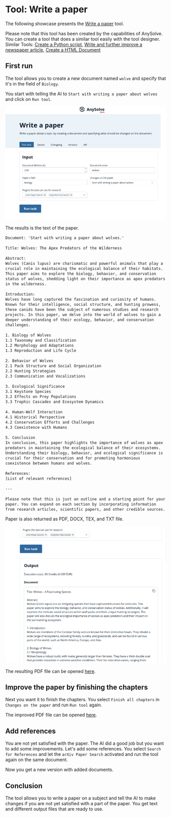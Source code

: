# Tool: Write a paper

The following showcase presents the [Write a paper](https://www.anysolve.ai/tools/u-ba835df8268fc301-write-a-paper) tool.

Please note that this tool has been created by the capabilities of AnySolve. You can create a tool that does a similar tool easily with the tool designer. Similar Tools: [Create a Python script](https://www.anysolve.ai/tools/u-ba835df8268fc301-create-a-python-script), [Write and further improve a newspaper article](https://www.anysolve.ai/tools/u-ba835df8268fc301-write-and-further-improve-a-newspaper-article), [Create a HTML Document](https://www.anysolve.ai/tools/u-ba835df8268fc301-create-a-html-document)

## First run

The tool allows you to create a new document named `wolve` and specify that it's in the field of `Biology`.

You start with telling the AI to `Start with writing a paper about wolves` and click on `Run tool`.

![Screenshot](write-a-paper.png)

The results is the text of the paper.

```
Document: 'Start with writing a paper about wolves.'

Title: Wolves: The Apex Predators of the Wilderness

Abstract:
Wolves (Canis lupus) are charismatic and powerful animals that play a crucial role in maintaining the ecological balance of their habitats. This paper aims to explore the biology, behavior, and conservation status of wolves, shedding light on their importance as apex predators in the wilderness.

Introduction:
Wolves have long captured the fascination and curiosity of humans. Known for their intelligence, social structure, and hunting prowess, these canids have been the subject of numerous studies and research projects. In this paper, we delve into the world of wolves to gain a deeper understanding of their ecology, behavior, and conservation challenges.

1. Biology of Wolves
1.1 Taxonomy and Classification
1.2 Morphology and Adaptations
1.3 Reproduction and Life Cycle

2. Behavior of Wolves
2.1 Pack Structure and Social Organization
2.2 Hunting Strategies
2.3 Communication and Vocalizations

3. Ecological Significance
3.1 Keystone Species
3.2 Effects on Prey Populations
3.3 Trophic Cascades and Ecosystem Dynamics

4. Human-Wolf Interaction
4.1 Historical Perspective
4.2 Conservation Efforts and Challenges
4.3 Coexistence with Humans

5. Conclusion
In conclusion, this paper highlights the importance of wolves as apex predators in maintaining the ecological balance of their ecosystems. Understanding their biology, behavior, and ecological significance is crucial for their conservation and for promoting harmonious coexistence between humans and wolves.

References:
[List of relevant references]

---

Please note that this is just an outline and a starting point for your paper. You can expand on each section by incorporating information from research articles, scientific papers, and other credible sources.
```

Paper is also returned as PDF, DOCX, TEX, and TXT file.

![Screenshot](write-a-paper-result-files.png)

The resulting PDF file can be opened [here](write-a-paper.pdf).

## Improve the paper by finishing the chapters

Next you want it to finish the chapters. You select `Finish all chapters` in `Changes on the paper` and run `Run tool` again.

The improved PDF file can be opened [here](write-a-paper-extended.pdf).

## Add references

You are not yet satisfied with the paper. The AI did a good job but you want to add some improvements. Let's add some references. You select `Search for References` and let the `arXiv Paper Search` activated and run the tool again on the same document.

Now you get a new version with added documents.

## Conclusion

The tool allows you to write a paper on a subject and tell the AI to make changes if you are not yet satisfied with a part of the paper. You get text and different output files that are ready to use.
